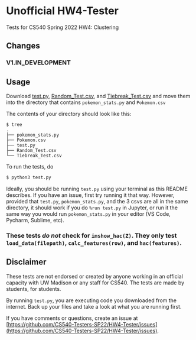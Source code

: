 # Unofficial HW4-Tester

Tests for CS540 Spring 2022 HW4: Clustering

## Changes

### V1.IN_DEVELOPMENT

## Usage

Download [test.py](test.py), [Random_Test.csv](Random_Test.csv), and [Tiebreak_Test.csv](Tiebreak_Test.csv) and move them into the directory that contains `pokemon_stats.py` and `Pokemon.csv`

The contents of your directory should look like this:

```shell
$ tree
.
├── pokemon_stats.py
├── Pokemon.csv
├── test.py
├── Random_Test.csv
└── Tiebreak_Test.csv
```

To run the tests, do

```python
$ python3 test.py
```

Ideally, you should be running `test.py` using your terminal as this README describes. If you have an issue, first try running it that way. However, provided that `test.py`, `pokemon_stats.py`, and the 3 csvs are all in the same directory, it should work if you do `%run test.py` in Jupyter, or run it the same way you would run `pokemon_stats.py` in your editor (VS Code, Pycharm, Sublime, etc).

### These tests _do not_ check for `imshow_hac(Z)`. They only test `load_data(filepath)`, `calc_features(row)`, and `hac(features)`.

## Disclaimer

These tests are not endorsed or created by anyone working in an official capacity with UW Madison or any staff for CS540. The tests are made by students, for students.

By running `test.py`, you are executing code you downloaded from the internet. Back up your files and take a look at what you are running first.

If you have comments or questions, create an issue at [https://github.com/CS540-Testers-SP22/HW4-Tester/issues](https://github.com/CS540-Testers-SP22/HW4-Tester/issues).
